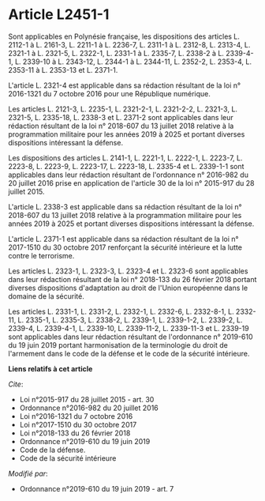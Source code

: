 # Article L2451-1

Sont applicables en Polynésie française, les dispositions des articles L. 2112-1 à L. 2161-3, L. 2211-1 à L. 2236-7, L.
2311-1 à L. 2312-8, L. 2313-4, L. 2321-1 à L. 2321-5, L. 2322-1, L. 2331-1 à L. 2335-7, L. 2338-2 à L. 2339-4-1, L. 2339-10 à
L. 2343-12, L. 2344-1 à L. 2344-11, L. 2352-2, L. 2353-4, L. 2353-11 à L. 2353-13 et L. 2371-1.

L'article L. 2321-4 est applicable dans sa rédaction résultant de la loi n° 2016-1321 du 7 octobre 2016 pour une République
numérique.

Les articles L. 2121-3, L. 2235-1, L. 2321-2-1, L. 2321-2-2, L. 2321-3, L. 2321-5, L. 2335-18, L. 2338-3 et L. 2371-2 sont
applicables dans leur rédaction résultant de la loi n° 2018-607 du 13 juillet 2018 relative à la programmation militaire pour
les années 2019 à 2025 et portant diverses dispositions intéressant la défense.

Les dispositions des articles L. 2141-1, L. 2221-1, L. 2222-1, L. 2223-7, L. 2223-8, L. 2223-9, L. 2223-17, L. 2223-18, L.
2335-4 et L. 2339-1-1 sont applicables dans leur rédaction résultant de l'ordonnance n° 2016-982 du 20 juillet 2016 prise en
application de l'article 30 de la loi n° 2015-917 du 28 juillet 2015.

L'article L. 2338-3 est applicable dans sa rédaction résultant de la loi n° 2018-607 du 13 juillet 2018 relative à la
programmation militaire pour les années 2019 à 2025 et portant diverses dispositions intéressant la défense.

L'article L. 2371-1 est applicable dans sa rédaction résultant de la loi n° 2017-1510 du 30 octobre 2017 renforçant la
sécurité intérieure et la lutte contre le terrorisme.

Les articles L. 2323-1, L. 2323-3, L. 2323-4 et L. 2323-6 sont applicables dans leur rédaction résultant de la loi n°
2018-133 du 26 février 2018 portant diverses dispositions d'adaptation au droit de l'Union européenne dans le domaine de la
sécurité.

Les articles L. 2331-1, L. 2331-2, L. 2332-1, L. 2332-6, L. 2332-8-1, L. 2332-11, L. 2335-1, L. 2335-3, L. 2338-2, L. 2339-1,
L. 2339-1-2, L. 2339-2, L. 2339-4, L. 2339-4-1, L. 2339-10, L. 2339-11-2, L. 2339-11-3 et L. 2339-19 sont applicables dans
leur rédaction résultant de l'ordonnance n° 2019-610 du 19 juin 2019 portant harmonisation de la terminologie du droit de
l'armement dans le code de la défense et le code de la sécurité intérieure.

**Liens relatifs à cet article**

_Cite_:

  - Loi n°2015-917 du 28 juillet 2015 - art. 30
  - Ordonnance n°2016-982 du 20 juillet 2016
  - Loi n°2016-1321 du 7 octobre 2016
  - Loi n°2017-1510 du 30 octobre 2017
  - Loi n°2018-133 du 26 février 2018
  - Ordonnance n°2019-610 du 19 juin 2019
  - Code de la défense.
  - Code de la sécurité intérieure

_Modifié par_:

  - Ordonnance n°2019-610 du 19 juin 2019 - art. 7
